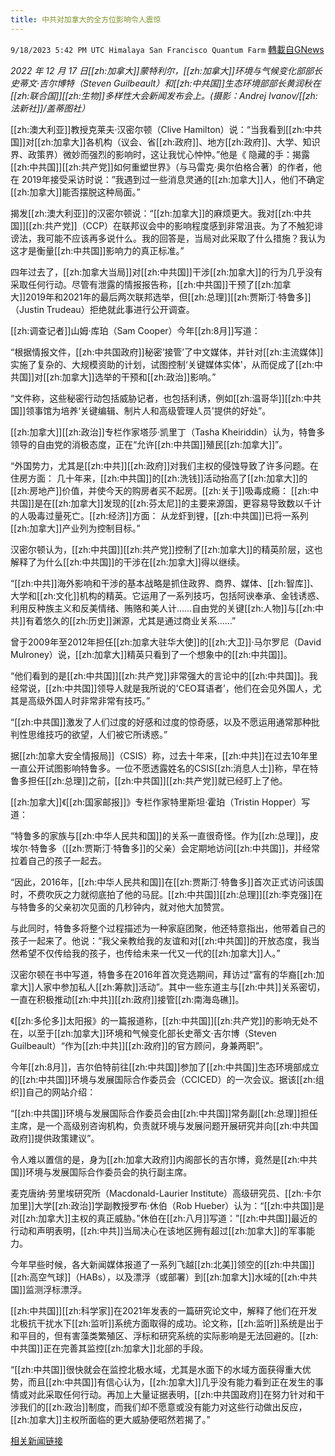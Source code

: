 ```yaml
---
title: 中共对加拿大的全方位影响令人震惊
---
```

`9/18/2023 5:42 PM UTC Himalaya San Francisco Quantum Farm` [轉載自GNews](https://gnews.org/articles/1707609)

*2022 年 12 月 17 日[[zh:加拿大]]蒙特利尔，[[zh:加拿大]]环境与气候变化部部长史蒂文·吉尔博特（Steven Guilbeault）和[[zh:中共国]]生态环境部部长黄润秋在[[zh:联合国]][[zh:生物]]多样性大会新闻发布会上。(摄影：Andrej Ivanov/[[zh:法新社]]/盖蒂图社）*

[[zh:澳大利亚]]教授克莱夫·汉密尔顿（Clive Hamilton）说：“当我看到[[zh:中共国]]对[[zh:加拿大]]各机构（议会、省[[zh:政府]]、地方[[zh:政府]]、大学、知识界、政策界）微妙而强烈的影响时，这让我忧心忡忡。”他是《 隐藏的手：揭露[[zh:中共国]][[zh:共产党]]如何重塑世界》（与马雷克·奥尔伯格合著）的作者，他在 2019年接受采访时说：”我遇到过一些消息灵通的[[zh:加拿大]]人，他们不确定[[zh:加拿大]]能否摆脱这种局面。”

揭发[[zh:澳大利亚]]的汉密尔顿说：“[[zh:加拿大]]的麻烦更大。我对[[zh:中共国]][[zh:共产党]]（CCP）在联邦议会中的影响程度感到非常沮丧。为了不触犯诽谤法，我可能不应该再多说什么。我的回答是，当局对此采取了什么措施？我认为这才是衡量[[zh:中共国]]影响力的真正标准。”

四年过去了，[[zh:加拿大当局]]对[[zh:中共国]]干涉[[zh:加拿大]]的行为几乎没有采取任何行动。尽管有泄露的情报报告称，[[zh:中共国]]干预了[[zh:加拿大]]2019年和2021年的最后两次联邦选举，但[[zh:总理]][[zh:贾斯汀·特鲁多]]（Justin Trudeau）拒绝就此事进行公开调查。

[[zh:调查记者]]山姆·库珀（Sam Cooper）今年[[zh:8月]]写道：

“根据情报文件，[[zh:中共国政府]]秘密‘接管’了中文媒体，并针对[[zh:主流媒体]]实施了复杂的、大规模资助的计划，试图控制‘关键媒体实体'，从而促成了[[zh:中共国]]对[[zh:加拿大]]选举的干预和[[zh:政治]]影响。”

“文件称，这些秘密行动包括威胁记者，也包括利诱，例如[[zh:温哥华]][[zh:中共国]]领事馆为培养‘关键编辑、制片人和高级管理人员'提供的好处”。

[[zh:加拿大]][[zh:政治]]专栏作家塔莎·凯里丁（Tasha Kheiriddin）认为，特鲁多领导的自由党的消极态度，正在“允许[[zh:中共国]]殖民[[zh:加拿大]]”。

“外国势力，尤其是[[zh:中共]][[zh:政府]]对我们主权的侵蚀导致了许多问题。在住房方面： 几十年来，[[zh:中共国]]的[[zh:洗钱]]活动抬高了[[zh:加拿大]]的[[zh:房地产]]价值，并使今天的购房者买不起房。[[zh:关于]]吸毒成瘾： [[zh:中共国]]是在[[zh:加拿大]]发现的[[zh:芬太尼]]的主要来源国，更容易导致数以千计的人吸毒过量死亡。[[zh:经济]]方面： 从龙虾到锂，[[zh:中共国]]已将一系列[[zh:加拿大]]产业列为控制目标。”

汉密尔顿认为，[[zh:中共国]][[zh:共产党]]控制了[[zh:加拿大]]的精英阶层，这也解释了为什么[[zh:中共国]]的干涉在[[zh:加拿大]]得以继续。

“[[zh:中共]]海外影响和干涉的基本战略是抓住政界、商界、媒体、[[zh:智库]]、大学和[[zh:文化]]机构的精英。它运用了一系列技巧，包括阿谀奉承、金钱诱惑、利用反种族主义和反美情绪、贿赂和美人计……自由党的关键[[zh:人物]]与[[zh:中共]]有着悠久的[[zh:历史]]渊源，尤其是通过商业关系……”

曾于2009年至2012年担任[[zh:加拿大驻华大使]]的[[zh:大卫]]·马尔罗尼（David Mulroney）说，[[zh:加拿大]]精英只看到了一个想象中的[[zh:中共国]]。

“他们看到的是[[zh:中共国]][[zh:共产党]]非常强大的言论中的[[zh:中共国]]。我经常说，[[zh:中共国]]领导人就是我所说的'CEO耳语者’，他们在会见外国人，尤其是高级外国人时非常非常有技巧。”

“[[zh:中共国]]激发了人们过度的好感和过度的惊奇感，以及不愿运用通常那种批判性思维技巧的欲望，人们被它所诱惑。”

据[[zh:加拿大安全情报局]]（CSIS）称，过去十年来，[[zh:中共]]在过去10年里一直公开试图影响特鲁多。一位不愿透露姓名的CSIS[[zh:消息人士]]称，早在特鲁多担任[[zh:总理]]之前，[[zh:中共国]][[zh:共产党]]就已经盯上了他。

[[zh:加拿大]]《[[zh:国家邮报]]》专栏作家特里斯坦·霍珀（Tristin Hopper）写道：

“特鲁多的家族与[[zh:中华人民共和国]]的关系一直很奇怪。作为[[zh:总理]]，皮埃尔·特鲁多（[[zh:贾斯汀·特鲁多]]的父亲）会定期地访问[[zh:中共国]]，并经常拉着自己的孩子一起去。

“因此，2016年，[[zh:中华人民共和国]]在[[zh:贾斯汀·特鲁多]]首次正式访问该国时，不费吹灰之力就彻底拍了他的马屁。[[zh:中共国]][[zh:总理]][[zh:李克强]]在与特鲁多的父亲初次见面的几秒钟内，就对他大加赞赏。

与此同时，特鲁多将整个过程描述为一种家庭团聚，他还特意指出，他带着自己的孩子一起来了。他说：“我父亲教给我的友谊和对[[zh:中共国]]的开放态度，我当然希望不仅传给我的孩子，也传给未来一代又一代的[[zh:加拿大]]人。”

汉密尔顿在书中写道，特鲁多在2016年首次竞选期间，拜访过“富有的华裔[[zh:加拿大]]人家中参加私人[[zh:筹款]]活动”。其中一些东道主与[[zh:中共]]关系密切，一直在积极推动[[zh:中共]][[zh:政府]]接管[[zh:南海岛礁]]。

《[[zh:多伦多]]太阳报》的一篇报道称，[[zh:中共国]][[zh:共产党]]的影响无处不在，以至于[[zh:加拿大]]环境和气候变化部长史蒂文·吉尔博（Steven Guilbeault）“作为[[zh:中共]][[zh:政府]]的官方顾问，身兼两职”。

今年[[zh:8月]]，吉尔伯特前往[[zh:中共国]]参加了[[zh:中共国]]生态环境部成立的[[zh:中共国]]环境与发展国际合作委员会（CCICED）的一次会议。据该[[zh:组织]]自己的网站介绍：

“[[zh:中共国]]环境与发展国际合作委员会由[[zh:中共国]]常务副[[zh:总理]]担任主席，是一个高级别咨询机构，负责就环境与发展问题开展研究并向[[zh:中共国政府]]提供政策建议”。

令人难以置信的是，身为[[zh:加拿大政府]]内阁部长的吉尔博，竟然是[[zh:中共国]]环境与发展国际合作委员会的执行副主席。

麦克唐纳·劳里埃研究所（Macdonald-Laurier Institute）高级研究员、[[zh:卡尔加里]]大学[[zh:政治]]学副教授罗布·休伯（Rob Hueber）认为：“[[zh:中共国]]是对[[zh:加拿大]]主权的真正威胁。”休伯在[[zh:八月]]写道：”[[zh:中共国]]最近的行动和声明表明，[[zh:中共]]当局决心在该地区拥有超过[[zh:加拿大]]的军事能力。

今年早些时候，各大新闻媒体报道了一系列飞越[[zh:北美]]领空的[[zh:中共国]][[zh:高空气球]]（HABs），以及漂浮（或部署）到[[zh:加拿大]]水域的[[zh:中共国]]监测浮标漂浮。

[[zh:中共国]][[zh:科学家]]在2021年发表的一篇研究论文中，解释了他们在开发北极抗干扰水下[[zh:监听]]系统方面取得的成功。论文称，[[zh:监听]]系统是出于和平目的，但有害藻类繁殖区、浮标和研究系统的实际影响是无法回避的。[[zh:中共国]]正在完善其监控[[zh:加拿大]]北部的手段。

“[[zh:中共国]]很快就会在监控北极水域，尤其是水面下的水域方面获得重大优势，而且[[zh:中共国]]有信心认为，[[zh:加拿大]]几乎没有能力看到正在发生的事情或对此采取任何行动。再加上大量证据表明，[[zh:中共国政府]]在努力针对和干涉我们的[[zh:政治]]制度，而我们却不愿意或没有能力对这些行动做出反应，[[zh:加拿大]]主权所面临的更大威胁便昭然若揭了。”


[相关新闻链接](https://www.gatestoneinstitute.org/19961/canada-china-communist-party)

